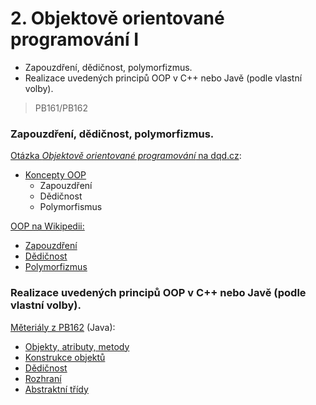 # 2. Objektově orientované programování I

* Zapouzdření, dědičnost, polymorfizmus.
* Realizace uvedených principů OOP v C++ nebo Javě \(podle vlastní volby\).

> PB161/PB162

### Zapouzdření, dědičnost, polymorfizmus.

[Otázka _Objektově orientované programování_ na dqd.cz](http://statnice.dqd.cz/home:prog:ap4):

* [Koncepty OOP](http://statnice.dqd.cz/home:prog:ap4#koncepty_oop)
  * Zapouzdření
  * Dědičnost
  * Polymorfismus

[OOP na Wikipedii:](https://cs.wikipedia.org/wiki/Objektov%C4%9B_orientovan%C3%A9_programov%C3%A1n%C3%AD)

* [Zapouzdření](https://cs.wikipedia.org/wiki/Zapouzd%C5%99en%C3%AD_%28objektov%C4%9B_orientovan%C3%A9_programov%C3%A1n%C3%AD%29)
* [Dědičnost](https://cs.wikipedia.org/wiki/D%C4%9Bdi%C4%8Dnost_%28objektov%C4%9B_orientovan%C3%A9_programov%C3%A1n%C3%AD%29)
* [Polymorfizmus](https://cs.wikipedia.org/wiki/Polymorfismus_%28programov%C3%A1n%C3%AD%29)



### Realizace uvedených principů OOP v C++ nebo Javě \(podle vlastní volby\).

[Měteriály z PB162](https://is.muni.cz/auth/el/1433/podzim2016/PB162/um/printable/index.html) \(Java\):

* [Objekty, atributy, metody](https://is.muni.cz/auth/el/1433/podzim2016/PB162/um/printable/attributes_conventions_methods.html)
* [Konstrukce objektů](https://is.muni.cz/auth/el/1433/podzim2016/PB162/um/printable/constructors_overloading.html)
* [Dědičnost](https://is.muni.cz/auth/el/1433/podzim2016/PB162/um/printable/inheritance.html)
* [Rozhraní](https://is.muni.cz/auth/el/1433/podzim2016/PB162/um/printable/interfaces.html)
* [Abstraktní třídy](https://is.muni.cz/auth/el/1433/podzim2016/PB162/um/printable/abstract_classes.html)



